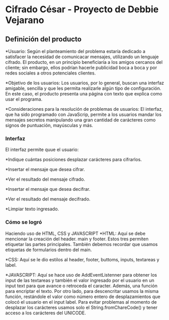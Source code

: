 # Cifrado César - Proyecto de Debbie Vejarano

## Definición del producto

*Usuario: Según el planteamiento del problema estaría dedicado a satisfacer la necesidad de comunicacar mensajes, utilizando un lenguaje cifrado. El producto, en un principio beneficiaría a los amigos cercanos del cliente; sin embargo, ellos podrían hacerle publicidad boca a boca y por redes sociales a otros potenciales clientes.

*Objetivo de los usuarios: Los usuarios, por lo general, buscan una interfaz amigable, sencilla y que les permita realizarle algún tipo de configuración. En este caso, el producto presenta una página con texto que explica como usar el programa.

*Consideraciones para la resolución de problemas de usuarios: El interfaz, que ha sido programado con JavaScrip, permite a los usuarios mandar los mensajes secretos manipulando una gran cantidad de carácteres como signos de puntuación, mayúsculas y más.

### Interfaz
El interfaz permite quue el usuario:

*Indique cuántas posiciones desplazar carácteres para cifrarlos.

*Insertar el mensaje que desea cifrar.

*Ver el resultado del mensaje cifrado.

*Insertar el mensaje que desea decifrar.

*Ver el resultado del mensaje decifrado.

*Limpiar texto ingresado.

### Cómo se logró
Haciendo uso de HTML, CSS y JAVASCRIPT
*HTML: Aquí se debe mencionar la creación del header. main y footer. Estos tres permiten etiquetar las partes principales. También debemos recordar que usamos etiquetas de formularios dentro del main.

*CSS: Aquí se le dio estilos al header, footer, buttoms, inputs, textareas y label.

*JAVASCRIPT: Aquí se hace uso de AddEventListenner para obtener los input de las textareas y también  el valor ingresado por el usuario en un input text para que avance o retroceda el caracter. Además, una función para encriptar el texto. Por otro lado, para descencritar usamos la misma función, restándole el valor como número entero de desplazamientos que colocó el usuario en el input label. Para evitar problemas al momento de desplazar los carácteres usamos solo el String.fromChareCode() y tener acceso a los carácteres del UNICODE.


